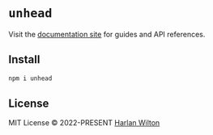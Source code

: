 # `unhead`

Visit the [documentation site](https://unhead.unjs.io/) for guides and API references.

## Install

```bash
npm i unhead
```

## License

MIT License © 2022-PRESENT [Harlan Wilton](https://github.com/harlan-zw)
